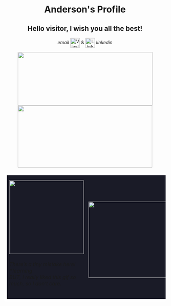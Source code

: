 <div align=center>
  <h1><strong>Anderson's Profile</strong></h1> 
  <h2><strong>Hello visitor, I wish you all the best!</strong></h2>
  <p><em>email </em><a href="mailto:andersonmoraes@vivaldi.net"><img src="https://cdn.discordapp.com/attachments/874004420118069298/874004506302623784/vivaldi.png" alt="Vivaldi Webmail  height=" width="30" align="center" /></a> &amp; <a href="https://www.linkedin.com/in/anderson-rodrigues-de-moraes-8660381b9/">
  <img src="https://cdn.discordapp.com/attachments/874004420118069298/874006956422090842/174857.png" alt="LinkedIn  height=" width="30" align="center" /></a> <em>linkedin</em></p>
  <div><a href="https://github.com/AndMoraes/"> <img src="https://github-readme-stats.vercel.app/api?username=AndMoraes&amp;show_icons=true&amp;theme=tokyonight&amp;include_all_commits=true&amp;count_private=true" width="421" height="166" />
  <img src="https://github-readme-stats.vercel.app/api/top-langs/?username=AndMoraes&amp;layout=compact&amp;langs_count=7&amp;theme=tokyonight" width="420" height="193"/></a>      </div>
<table class=MsoTableGrid border=1 cellspacing=0 cellpadding=0 style='border-collapse:collapse;border:none'>
  <tr>
    <td width=358 style='width:268.5pt;border:solid white 6.0pt;border-right: none;background:#1A1B27;padding:0cm 5.4pt 0cm 5.4pt'>
        <p align=center style='margin-bottom:0cm;text-align:center; line-height:normal'><img width=233 height=229 id="Imagem 1" src="https://cdn.discordapp.com/attachments/874004420118069298/876295016891441162/learning.gif"></p>
        <h6>There’s a tiny mistake here! *learning<br>BUT, I really liked this gif so much, so I don't care.</h6> 
    </td>
    <td width=469 style='width:351.5pt;border:solid white 6.0pt;border-left:none; background:#1A1B27;padding:0cm 5.4pt 0cm 5.4pt'>
    <p class=MsoNormal align=center style='margin-bottom:0cm;text-align:center; line-height:normal'><span style='color:white'><img width=455 height=237
    id="Imagem 2" src="https://cdn.discordapp.com/attachments/874004420118069298/876254071454068786/logic.PNG"></span></p>
    </td>
 </tr>
</table>
  
</div>
